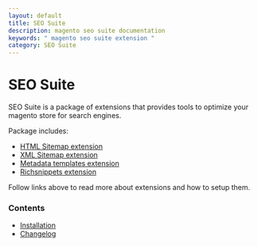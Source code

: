 ```yaml
---
layout: default
title: SEO Suite
description: magento seo suite documentation
keywords: " magento seo suite extension "
category: SEO Suite
---
```


# SEO Suite

SEO Suite is a package of extensions that provides tools to optimize your
magento store for search engines.

Package includes:

 -  [HTML Sitemap extension](../seo-html-sitemap/)
 -  [XML Sitemap extension](../seo-xml-sitemap/)
 -  [Metadata templates extension](../seo-templates/)
 -  [Richsnippets extension](../richsnippets/)

Follow links above to read more about extensions and how to setup them.

### Contents

 -  [Installation](installation/)
 -  [Changelog](changelog/)

